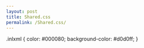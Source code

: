 ```yaml
---
layout: post
title: Shared.css
permalink: /Shared.css/
---
```


.inlxml { color: \#000080; background-color: \#d0d0ff; }